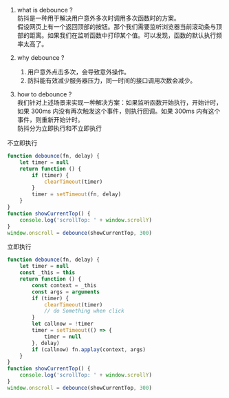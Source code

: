 <!--
 * @Author: Richard Chiang
 * @Date: 2021-03-10 11:27:21
 * @LastEditor: Richard Chiang
 * @LastEditTime: 2021-03-15 16:56:37
 * @Email: 19875991227@163.com
 * @Description: 防抖
-->
1. what is debounce ?  
防抖是一种用于解决用户意外多次时调用多次函数时的方案。  
假设网页上有一个返回顶部的按钮。那个我们需要监听浏览器当前滚动条与顶部的距离。如果我们在监听函数中打印某个值。可以发现，函数的默认执行频率太高了。

2. why debounce ?
    1. 用户意外点击多次，会导致意外操作。
    2. 防抖能有效减少服务器压力，同一时间的接口调用次数会减少。

3. how to debounce ?  
我们针对上述场景来实现一种解决方案：如果监听函数开始执行，开始计时，如果 300ms 内没有再次触发这个事件，则执行回调。如果 300ms 内有这个事件，则重新开始计时。  
防抖分为立即执行和不立即执行 
 
不立即执行
```js
function debounce(fn, delay) {
    let timer = null
    return function () {
        if (timer) {
            clearTimeout(timer)
        } 
        timer = setTimeout(fn, delay)
    }
}
function showCurrentTop() {
    console.log('scrollTop: ' + window.scrollY)
}
window.onscroll = debounce(showCurrentTop, 300)
```
立即执行
```js
function debounce(fn, delay) {
    let timer = null
    const _this = this
    return function () {
        const context = _this
        const args = arguments
        if (timer) {
            clearTimeout(timer)
            // do Something when click
        }
        let callnow = !timer
        timer = setTimeout(() => {
            timer = null
        }, delay)
        if (callnow) fn.applay(context, args)
    }
}
function showCurrentTop() {
    console.log('scrollTop: ' + window.scrollY)
}
window.onscroll = debounce(showCurrentTop, 300)
```